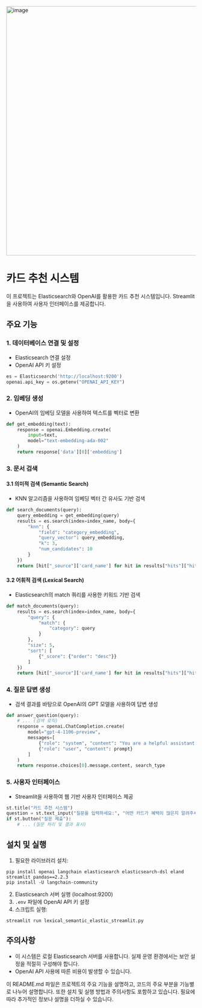 <img width="663" alt="image" src="https://github.com/user-attachments/assets/b3aa5474-a3b9-4c90-ae22-f73dc6392416">

# 카드 추천 시스템

이 프로젝트는 Elasticsearch와 OpenAI를 활용한 카드 추천 시스템입니다. Streamlit을 사용하여 사용자 인터페이스를 제공합니다.

## 주요 기능

### 1. 데이터베이스 연결 및 설정
- Elasticsearch 연결 설정
- OpenAI API 키 설정

```python
es = Elasticsearch('http://localhost:9200')
openai.api_key = os.getenv("OPENAI_API_KEY")
```

### 2. 임베딩 생성
* OpenAI의 임베딩 모델을 사용하여 텍스트를 벡터로 변환

```python
def get_embedding(text):
    response = openai.Embedding.create(
        input=text,
        model="text-embedding-ada-002"
    )
    return response['data'][0]['embedding']
```

### 3. 문서 검색

#### 3.1 의미적 검색 (Semantic Search)
* KNN 알고리즘을 사용하여 임베딩 벡터 간 유사도 기반 검색

```python
def search_documents(query):
    query_embedding = get_embedding(query)
    results = es.search(index=index_name, body={
        "knn": {
            "field": "category_embedding",
            "query_vector": query_embedding,
            "k": 3,
            "num_candidates": 10
        }
    })
    return [hit["_source"]['card_name'] for hit in results["hits"]["hits"]]
```

#### 3.2 어휘적 검색 (Lexical Search)
* Elasticsearch의 match 쿼리를 사용한 키워드 기반 검색

```python
def match_documents(query):
    results = es.search(index=index_name, body={
        "query": {
            "match": {
                "category": query
            }
        },
        "size": 5,
        "sort": [
            {"_score": {"order": "desc"}}
        ]
    })
    return [hit["_source"]['card_name'] for hit in results["hits"]["hits"]]
```

### 4. 질문 답변 생성
* 검색 결과를 바탕으로 OpenAI의 GPT 모델을 사용하여 답변 생성

```python
def answer_question(query):
    # ... (검색 로직)
    response = openai.ChatCompletion.create(
        model="gpt-4-1106-preview",
        messages=[
            {"role": "system", "content": "You are a helpful assistant to recommend credit/check card to the customer. Summarize the contents of this document in less than 800 characters by Korean."},
            {"role": "user", "content": prompt}
        ]
    )
    return response.choices[0].message.content, search_type
```

### 5. 사용자 인터페이스
* Streamlit을 사용하여 웹 기반 사용자 인터페이스 제공

```python
st.title("카드 추천 시스템")
question = st.text_input("질문을 입력하세요:", "어떤 카드가 혜택이 많은지 알려주세요.")
if st.button("질문 제출"):
    # ... (질문 처리 및 결과 표시)
```

## 설치 및 실행

1. 필요한 라이브러리 설치:

```
pip install openai langchain elasticsearch elasticsearch-dsl eland streamlit pandas==2.2.3
pip install -U langchain-community
```

2. Elasticsearch 서버 실행 (localhost:9200)
3. `.env` 파일에 OpenAI API 키 설정
4. 스크립트 실행:

```
streamlit run lexical_semantic_elastic_streamlit.py
```

## 주의사항

* 이 시스템은 로컬 Elasticsearch 서버를 사용합니다. 실제 운영 환경에서는 보안 설정을 적절히 구성해야 합니다.
* OpenAI API 사용에 따른 비용이 발생할 수 있습니다.

이 README.md 파일은 프로젝트의 주요 기능을 설명하고, 코드의 주요 부분을 기능별로 나누어 설명합니다. 또한 설치 및 실행 방법과 주의사항도 포함하고 있습니다. 필요에 따라 추가적인 정보나 설명을 더하실 수 있습니다.
